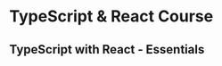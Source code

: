 
# TypeScript & React Course

## TypeScript with React - Essentials
<!--stackedit_data:
eyJoaXN0b3J5IjpbMjEyNzAyMjY2LDE5OTk4MzkzMzBdfQ==
-->